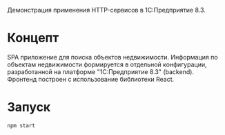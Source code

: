Демонстрация применения HTTP-сервисов в 1С:Предприятие 8.3.

# Концепт

SPA приложение для поиска объектов недвижимости. Информация по объектам недвижимости формируется в отдельной конфигурации, разработанной на платформе "1С:Предприятие 8.3" (backend). Фронтенд построен с использование библиотеки React.

# Запуск

```
npm start
```

